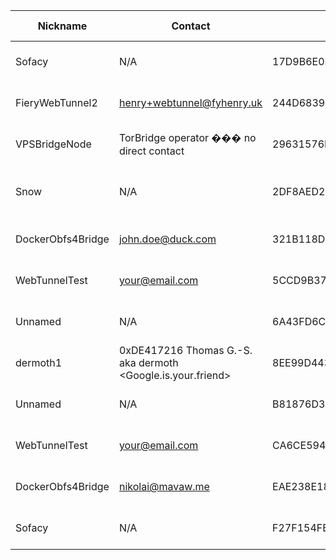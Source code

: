 | Nickname |  Contact | Hashed Fingerprint	| Running | Flags | Last Seen | First Seen | Last Restarted | Advertised Bandwidth | Platform | Version | Version Status | Recommended Version | BridgeDB Distributor | OR Addresses | Transports | BlockList |
|---|---|---|---|---|---|---|---|---|---|---|---|---|---|---|---|---|
|Sofacy | N/A | 17D9B6E0E3354D72556EE267F6DFDF4DB7BB5A69 | false | V2Dir, Valid | 2025-09-06 14:48:58 | 2025-09-06 10:48:58 | 2025-09-06 10:36:27 | 0 | Tor 0.4.8.10 on Linux | 0.4.8.10 | recommended | true | N/A | 10.206.218.142:55933 | obfs4 | |
|FieryWebTunnel2 | henry+webtunnel@fyhenry.uk | 244D6839ADA788C5C59ABB071425F78E9513FD89 | false | V2Dir, Valid | 2025-09-06 14:48:58 | 2025-09-06 13:18:58 | 2025-09-06 13:11:21 | 0 | Tor 0.4.8.17 on Linux | 0.4.8.17 | recommended | true | N/A | 10.121.182.111:62862 | webtunnel | |
|VPSBridgeNode | TorBridge operator ��� no direct contact | 29631576F7F1F2D3DA0EDC5A3AD91E887DF86F34 | true | Running, V2Dir, Valid | 2025-09-06 14:48:58 | 2025-09-06 08:48:58 | 2025-09-06 08:59:26 | 0 | Tor 0.4.8.17 on Linux | 0.4.8.17 | recommended | true | N/A | 10.252.96.186:64364, [fd9f:2e19:3bcf::51:d8fa]:64364 |  | |
|Snow | N/A | 2DF8AED283E7155E58DD4B6797E1DA24E74F7CEF | false | V2Dir, Valid | 2025-09-06 14:48:58 | 2025-09-06 01:18:56 | 2025-08-20 15:07:08 | 1059303 | Tor 0.4.8.12 on OpenBSD | 0.4.8.12 | recommended | true | https | 10.157.12.178:60173 | obfs4 | |
|DockerObfs4Bridge | john.doe@duck.com | 321B118DBB15FAFF9503D2CC16A4472C540F871B | false | V2Dir, Valid | 2025-09-06 14:48:58 | 2025-09-06 13:18:58 | 2025-09-06 02:10:13 | 875000 | Tor 0.4.8.14 on Linux | 0.4.8.14 | recommended | true | settings | 10.127.187.209:60924 | obfs4 | |
|WebTunnelTest | your@email.com | 5CCD9B3718D640060A54D78C865197EC2210871D | false | V2Dir, Valid | 2025-09-06 14:48:58 | 2025-09-06 05:48:57 | 2025-09-06 05:26:27 | 0 | Tor 0.4.8.17 on Linux | 0.4.8.17 | recommended | true | N/A | 10.237.67.106:65189 | webtunnel | |
|Unnamed | N/A | 6A43FD6CD17725841A31016BD7578F4A6205F661 | true | Running, V2Dir, Valid | 2025-09-06 14:48:58 | 2025-09-06 12:18:58 | 2025-09-06 11:54:58 | 89088 | Tor 0.4.8.10 on Linux | 0.4.8.10 | recommended | true | reserved | 10.53.235.64:63292 |  | |
|dermoth1 | 0xDE417216 Thomas G.-S. aka dermoth <Google.is.your.friend> | 8EE99D44343CCDDDA7E42F3827DB6B9B3C7A7AA4 | true | Running, V2Dir, Valid | 2025-09-06 14:48:58 | 2025-09-06 08:48:58 | 2025-09-06 08:23:27 | 2048 | Tor 0.4.8.14 on Linux | 0.4.8.14 | recommended | true | N/A | 10.249.142.172:52243, [fd9f:2e19:3bcf::c9:6968]:52243 | obfs4 | |
|Unnamed | N/A | B81876D3E8EBC73A275C3C09E94FB6E93ADA7C00 | false | V2Dir, Valid | 2025-09-06 14:48:58 | 2025-09-06 14:18:58 | 2025-09-06 13:34:58 | 98304 | Tor 0.4.8.10 on Linux | 0.4.8.10 | recommended | true | email | 10.166.3.173:62626 | obfs4 | |
|WebTunnelTest | your@email.com | CA6CE5945B36D8542082C5093F1C881D7E82A6B0 | false | V2Dir, Valid | 2025-09-06 14:48:58 | 2025-09-06 02:48:57 | 2025-09-06 07:36:37 | 2048 | Tor 0.4.8.17 on Linux | 0.4.8.17 | recommended | true | N/A | 10.100.201.79:60759 | webtunnel | |
|DockerObfs4Bridge | nikolai@mavaw.me | EAE238E1859F71674160E46C69321CADD2CFB54A | true | Running, V2Dir, Valid | 2025-09-06 14:48:58 | 2025-09-06 08:18:57 | 2025-09-06 07:33:42 | 0 | Tor 0.4.8.14 on Linux | 0.4.8.14 | recommended | true | N/A | 10.25.29.153:65187 | obfs4 | |
|Sofacy | N/A | F27F154FEE4F5AC253049A5E5060D439170E6F60 | false | V2Dir, Valid | 2025-09-06 14:48:58 | 2025-09-06 10:48:58 | 2025-09-06 10:35:36 | 0 | Tor 0.4.8.10 on Linux | 0.4.8.10 | recommended | true | N/A | 10.25.217.173:65459 | obfs4 | |
